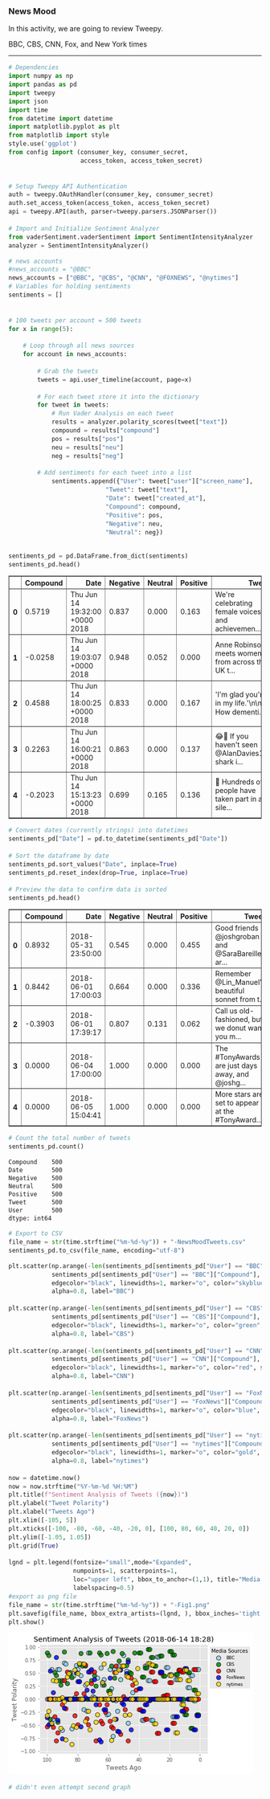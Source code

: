 
### News Mood

In this activity, we are going to review Tweepy.

BBC, CBS, CNN, Fox, and New York times
- - -


```python
# Dependencies
import numpy as np
import pandas as pd
import tweepy
import json
import time
from datetime import datetime
import matplotlib.pyplot as plt
from matplotlib import style
style.use('ggplot')
from config import (consumer_key, consumer_secret, 
                    access_token, access_token_secret)


# Setup Tweepy API Authentication
auth = tweepy.OAuthHandler(consumer_key, consumer_secret)
auth.set_access_token(access_token, access_token_secret)
api = tweepy.API(auth, parser=tweepy.parsers.JSONParser())

# Import and Initialize Sentiment Analyzer
from vaderSentiment.vaderSentiment import SentimentIntensityAnalyzer
analyzer = SentimentIntensityAnalyzer()
```


```python
# news accounts
#news_accounts = "@BBC"
news_accounts = ["@BBC", "@CBS", "@CNN", "@FOXNEWS", "@nytimes"]
# Variables for holding sentiments
sentiments = []


# 100 tweets per account = 500 tweets
for x in range(5):
    
    # Loop through all news sources
    for account in news_accounts:
        
        # Grab the tweets
        tweets = api.user_timeline(account, page=x)
        
        # For each tweet store it into the dictionary
        for tweet in tweets:
            # Run Vader Analysis on each tweet
            results = analyzer.polarity_scores(tweet["text"])
            compound = results["compound"]
            pos = results["pos"]
            neu = results["neu"]
            neg = results["neg"]
            
        # Add sentiments for each tweet into a list
            sentiments.append({"User": tweet["user"]["screen_name"],
                           "Tweet": tweet["text"],
                           "Date": tweet["created_at"], 
                           "Compound": compound,
                           "Positive": pos,
                           "Negative": neu,
                           "Neutral": neg})
            
```


```python
sentiments_pd = pd.DataFrame.from_dict(sentiments)
sentiments_pd.head()
```




<div>
<style scoped>
    .dataframe tbody tr th:only-of-type {
        vertical-align: middle;
    }

    .dataframe tbody tr th {
        vertical-align: top;
    }

    .dataframe thead th {
        text-align: right;
    }
</style>
<table border="1" class="dataframe">
  <thead>
    <tr style="text-align: right;">
      <th></th>
      <th>Compound</th>
      <th>Date</th>
      <th>Negative</th>
      <th>Neutral</th>
      <th>Positive</th>
      <th>Tweet</th>
      <th>User</th>
    </tr>
  </thead>
  <tbody>
    <tr>
      <th>0</th>
      <td>0.5719</td>
      <td>Thu Jun 14 19:32:00 +0000 2018</td>
      <td>0.837</td>
      <td>0.000</td>
      <td>0.163</td>
      <td>We're celebrating female voices and achievemen...</td>
      <td>BBC</td>
    </tr>
    <tr>
      <th>1</th>
      <td>-0.0258</td>
      <td>Thu Jun 14 19:03:07 +0000 2018</td>
      <td>0.948</td>
      <td>0.052</td>
      <td>0.000</td>
      <td>Anne Robinson meets women from across the UK t...</td>
      <td>BBC</td>
    </tr>
    <tr>
      <th>2</th>
      <td>0.4588</td>
      <td>Thu Jun 14 18:00:25 +0000 2018</td>
      <td>0.833</td>
      <td>0.000</td>
      <td>0.167</td>
      <td>'I'm glad you're in my life.'\n\n💕 How dementi...</td>
      <td>BBC</td>
    </tr>
    <tr>
      <th>3</th>
      <td>0.2263</td>
      <td>Thu Jun 14 16:00:21 +0000 2018</td>
      <td>0.863</td>
      <td>0.000</td>
      <td>0.137</td>
      <td>😂🦈  If you haven't seen @AlanDavies1's shark i...</td>
      <td>BBC</td>
    </tr>
    <tr>
      <th>4</th>
      <td>-0.2023</td>
      <td>Thu Jun 14 15:13:23 +0000 2018</td>
      <td>0.699</td>
      <td>0.165</td>
      <td>0.136</td>
      <td>💚 Hundreds of people have taken part in a sile...</td>
      <td>BBC</td>
    </tr>
  </tbody>
</table>
</div>




```python
# Convert dates (currently strings) into datetimes
sentiments_pd["Date"] = pd.to_datetime(sentiments_pd["Date"])

# Sort the dataframe by date
sentiments_pd.sort_values("Date", inplace=True)
sentiments_pd.reset_index(drop=True, inplace=True)

# Preview the data to confirm data is sorted
sentiments_pd.head()
```




<div>
<style scoped>
    .dataframe tbody tr th:only-of-type {
        vertical-align: middle;
    }

    .dataframe tbody tr th {
        vertical-align: top;
    }

    .dataframe thead th {
        text-align: right;
    }
</style>
<table border="1" class="dataframe">
  <thead>
    <tr style="text-align: right;">
      <th></th>
      <th>Compound</th>
      <th>Date</th>
      <th>Negative</th>
      <th>Neutral</th>
      <th>Positive</th>
      <th>Tweet</th>
      <th>User</th>
    </tr>
  </thead>
  <tbody>
    <tr>
      <th>0</th>
      <td>0.8932</td>
      <td>2018-05-31 23:50:00</td>
      <td>0.545</td>
      <td>0.000</td>
      <td>0.455</td>
      <td>Good friends @joshgroban and @SaraBareilles ar...</td>
      <td>CBS</td>
    </tr>
    <tr>
      <th>1</th>
      <td>0.8442</td>
      <td>2018-06-01 17:00:03</td>
      <td>0.664</td>
      <td>0.000</td>
      <td>0.336</td>
      <td>Remember @Lin_Manuel’s beautiful sonnet from t...</td>
      <td>CBS</td>
    </tr>
    <tr>
      <th>2</th>
      <td>-0.3903</td>
      <td>2018-06-01 17:39:17</td>
      <td>0.807</td>
      <td>0.131</td>
      <td>0.062</td>
      <td>Call us old-fashioned, but we donut want you m...</td>
      <td>CBS</td>
    </tr>
    <tr>
      <th>3</th>
      <td>0.0000</td>
      <td>2018-06-04 17:00:00</td>
      <td>1.000</td>
      <td>0.000</td>
      <td>0.000</td>
      <td>The #TonyAwards are just days away, and @joshg...</td>
      <td>CBS</td>
    </tr>
    <tr>
      <th>4</th>
      <td>0.0000</td>
      <td>2018-06-05 15:04:41</td>
      <td>1.000</td>
      <td>0.000</td>
      <td>0.000</td>
      <td>More stars are set to appear at the #TonyAward...</td>
      <td>CBS</td>
    </tr>
  </tbody>
</table>
</div>




```python
# Count the total number of tweets
sentiments_pd.count()
```




    Compound    500
    Date        500
    Negative    500
    Neutral     500
    Positive    500
    Tweet       500
    User        500
    dtype: int64




```python
# Export to CSV
file_name = str(time.strftime("%m-%d-%y")) + "-NewsMoodTweets.csv"
sentiments_pd.to_csv(file_name, encoding="utf-8")
```


```python
plt.scatter(np.arange(-len(sentiments_pd[sentiments_pd["User"] == "BBC"]), 0, 1), 
            sentiments_pd[sentiments_pd["User"] == "BBC"]["Compound"],
            edgecolor="black", linewidths=1, marker="o", color="skyblue", s=75,
            alpha=0.8, label="BBC")

plt.scatter(np.arange(-len(sentiments_pd[sentiments_pd["User"] == "CBS"]), 0, 1), 
            sentiments_pd[sentiments_pd["User"] == "CBS"]["Compound"],
            edgecolor="black", linewidths=1, marker="o", color="green", s=75,
            alpha=0.8, label="CBS")

plt.scatter(np.arange(-len(sentiments_pd[sentiments_pd["User"] == "CNN"]), 0, 1), 
            sentiments_pd[sentiments_pd["User"] == "CNN"]["Compound"],
            edgecolor="black", linewidths=1, marker="o", color="red", s=75,
            alpha=0.8, label="CNN")

plt.scatter(np.arange(-len(sentiments_pd[sentiments_pd["User"] == "FoxNews"]), 0, 1), 
            sentiments_pd[sentiments_pd["User"] == "FoxNews"]["Compound"],
            edgecolor="black", linewidths=1, marker="o", color="blue", s=75,
            alpha=0.8, label="FoxNews")

plt.scatter(np.arange(-len(sentiments_pd[sentiments_pd["User"] == "nytimes"]), 0, 1), 
            sentiments_pd[sentiments_pd["User"] == "nytimes"]["Compound"],
            edgecolor="black", linewidths=1, marker="o", color="gold", s=75,
            alpha=0.8, label="nytimes")

now = datetime.now()
now = now.strftime("%Y-%m-%d %H:%M")
plt.title(f"Sentiment Analysis of Tweets ({now})")
plt.ylabel("Tweet Polarity")
plt.xlabel("Tweets Ago")
plt.xlim([-105, 5])
plt.xticks([-100, -80, -60, -40, -20, 0], [100, 80, 60, 40, 20, 0])
plt.ylim([-1.05, 1.05])
plt.grid(True)

lgnd = plt.legend(fontsize="small",mode="Expanded",
                  numpoints=1, scatterpoints=1, 
                  loc="upper left", bbox_to_anchor=(1,1), title="Media Sources", 
                  labelspacing=0.5)
#export as png file
file_name = str(time.strftime("%m-%d-%y")) + "-Fig1.png"
plt.savefig(file_name, bbox_extra_artists=(lgnd, ), bbox_inches='tight')
plt.show()


```


![png](output_7_0.png)



```python
# didn't even attempt second graph
```
